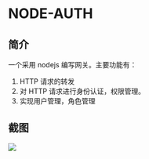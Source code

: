 # NODE-AUTH

## 简介

一个采用 nodejs 编写网关。主要功能有：

1. HTTP 请求的转发
1. 对 HTTP 请求进行身份认证，权限管理。
1. 实现用户管理，角色管理

## 截图

![](https://ansiboy.github.io/node-auth/images/pic-1.png)

